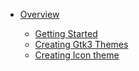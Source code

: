 * [Overview](index.md)

	* [Getting Started](getting_started.md)
	* [Creating Gtk3 Themes](creating_gtk3_themes.md)
	* [Creating Icon theme](creating_icon_theme.md)
